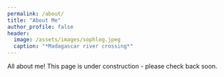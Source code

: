 ```yaml
---
permalink: /about/
title: "About Me"
author_profile: false
header:
  image: /assets/images/sophlog.jpeg
  caption: "*Madagascar river crossing*"
---
```


All about me! This page is under construction - please check back soon.


